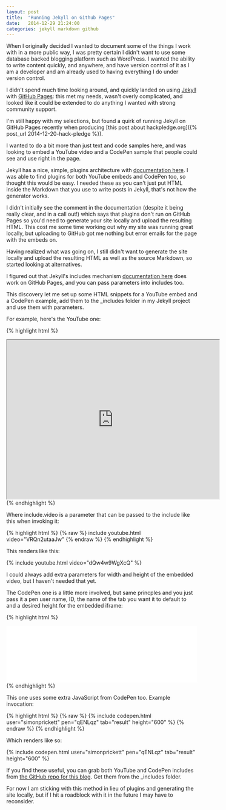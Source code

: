 ```yaml
---
layout: post
title:  "Running Jekyll on Github Pages"
date:   2014-12-29 21:24:00
categories: jekyll markdown github
---
```

When I originally decided I wanted to document some of the things I work with 
in a more public way, I was pretty certain I didn't want to use some database 
backed blogging platform such as WordPress.  I wanted the ability to write 
content quickly, and anywhere, and have version control of it as I am a 
developer and am already used to having everything I do under version control.

I didn't spend much time looking around, and quickly landed on using 
[Jekyll](http://jekyllrb.com/) with [GitHub Pages](http://pages.github.com): this 
met my needs, wasn't overly complicated, and looked like it could be extended 
to do anything I wanted with strong community support.

I'm still happy with my selections, but found a quirk of running Jekyll on 
GitHub Pages recently when producing 
[this post about hackpledge.org]({% post_url 2014-12-20-hack-pledge %}).

I wanted to do a bit more than just text and code samples here, and was looking 
to embed a YouTube video and a CodePen sample that people could see and use right 
in the page.

Jekyll has a nice, simple, plugins architecture with [documentation here](http://jekyllrb.com/docs/plugins/).  I was able to find plugins for both YouTube embeds and CodePen too, 
so thought this would be easy.  I needed these as you can't just put HTML inside the 
Markdown that you use to write posts in Jekyll, that's not how the generator works.

I didn't initially see the comment in the documentation (despite it being really clear, 
and in a call out!) which says that plugins don't run on GitHub Pages so you'd need 
to generate your site locally and upload the resulting HTML.  This cost me some time 
working out why my site was running great locally, but uploading to GitHub got me nothing 
but error emails for the page with the embeds on.

Having realized what was going on, I still didn't want to generate the site locally and 
upload the resulting HTML as well as the source Markdown, so started looking at alternatives.

I figured out that Jekyll's includes mechanism 
[documentation here](http://jekyllrb.com/docs/templates/) does work on GitHub Pages, and 
you can pass parameters into includes too.

This discovery let me set up some HTML snippets for a YouTube embed and a CodePen example, 
add them to the _includes folder in my Jekyll project and use them with parameters.

For example, here's the YouTube one:

{% highlight html %}
<iframe 
	width="560"
	height="420" 
	src="http://www.youtube.com/embed/{{ include.video }}?color=white&amp;theme=light">
</iframe>
{% endhighlight %}

Where include.video is a parameter that can be passed to the include like this when 
invoking it:

{% highlight html %}
{% raw %}
include youtube.html video="VRQn2utaaJw"
{% endraw %}
{% endhighlight %}

This renders like this:

{% include youtube.html video="dQw4w9WgXcQ" %}

I could always add extra parameters for width and height of the embedded video, but I 
haven't needed that yet.

The CodePen one is a little more involved, but same princples and you just pass it a 
pen user name, ID, the name of the tab you want it to default to and a desired height 
for the embedded iframe:

{% highlight html %}
<div>
	<iframe 
		id="cp_embed_{{ include.pen }}" 
		src="//codepen.io/{{ include.user }}/embed/{{ include.pen }}?height={{ include.height }}&amp;type={{ include.tab }}&amp;href={{ include.pen }}&amp;user={{ include.video }}&amp;slug-hash={{ include.pen }}&amp;default-tab={{ include.tab }}" 
		scrolling="no" 
		frameborder="0" 
		height="{{ include.height }}" 
		allowtransparency="true" 
		allowfullscreen="true" 
		class="cp_embed_iframe undefined" 
		style="width: 100%; overflow: hidden;">
	</iframe>
</div>
<script async="" src="http://codepen.io:/assets/embed/ei.js"></script>
{% endhighlight %}

This one uses some extra JavaScript from CodePen too.  Example invocation:

{% highlight html %}
{% raw %}
{% include codepen.html user="simonprickett" pen="qENLqz" 
                        tab="result" height="600" %}
{% endraw %}
{% endhighlight %}

Which renders like so:

{% include codepen.html user="simonprickett" pen="qENLqz" tab="result" height="600" %}


If you find these useful, you can grab both YouTube and CodePen includes from 
[the GitHub repo for this blog](https://github.com/simonprickett/simonprickett.github.io).  Get them from the _includes folder.

For now I am sticking with this method in lieu of plugins and generating the site locally, 
but if I hit a roadblock with it in the future I may have to reconsider.
